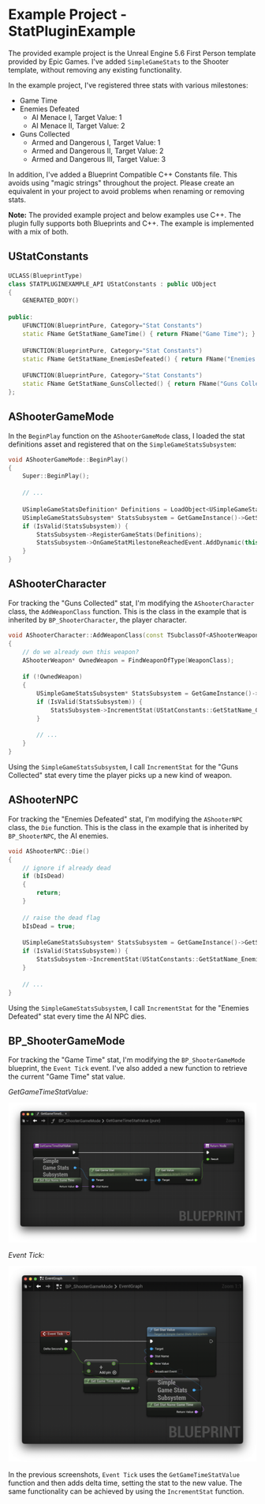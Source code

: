 # Example Project - StatPluginExample

The provided example project is the Unreal Engine 5.6 First Person template provided by Epic Games. I've added `SimpleGameStats` to the Shooter template, without removing any existing functionality.

In the example project, I've registered three stats with various milestones:

* Game Time
* Enemies Defeated
    * AI Menace I, Target Value: 1
    * AI Menace II, Target Value: 2
* Guns Collected
    * Armed and Dangerous I, Target Value: 1
    * Armed and Dangerous II, Target Value: 2
    * Armed and Dangerous III, Target Value: 3

In addition, I've added a Blueprint Compatible C++ Constants file. This avoids using "magic strings" throughout the project. Please create an equivalent in your project to avoid problems when renaming or removing stats.

**Note:** The provided example project and below examples use C++. The plugin fully supports both Blueprints and C++. The example is implemented with a mix of both.

## UStatConstants

```c++
UCLASS(BlueprintType)
class STATPLUGINEXAMPLE_API UStatConstants : public UObject
{
    GENERATED_BODY()
    
public:
    UFUNCTION(BlueprintPure, Category="Stat Constants")
    static FName GetStatName_GameTime() { return FName("Game Time"); }
    
    UFUNCTION(BlueprintPure, Category="Stat Constants")
    static FName GetStatName_EnemiesDefeated() { return FName("Enemies Defeated"); }
    
    UFUNCTION(BlueprintPure, Category="Stat Constants")
    static FName GetStatName_GunsCollected() { return FName("Guns Collected"); }
};
```

## AShooterGameMode

In the `BeginPlay` function on the `AShooterGameMode` class, I loaded the stat definitions asset and registered that on the `SimpleGameStatsSubsystem`:

```c++
void AShooterGameMode::BeginPlay()
{
    Super::BeginPlay();

    // ...
    
    USimpleGameStatsDefinition* Definitions = LoadObject<USimpleGameStatsDefinition>(this, TEXT("/Game/Variant_Shooter/Data/DA_StatDefinitions.DA_StatDefinitions"));
    USimpleGameStatsSubsystem* StatsSubsystem = GetGameInstance()->GetSubsystem<USimpleGameStatsSubsystem>();
    if (IsValid(StatsSubsystem)) {
        StatsSubsystem->RegisterGameStats(Definitions);
        StatsSubsystem->OnGameStatMilestoneReachedEvent.AddDynamic(this, &AShooterGameMode::HandleGameStatMilestones);
    }
}
```

## AShooterCharacter

For tracking the "Guns Collected" stat, I'm modifying the `AShooterCharacter` class, the `AddWeaponClass` function. This is the class in the example that is inherited by `BP_ShooterCharacter`, the player character.

```c++
void AShooterCharacter::AddWeaponClass(const TSubclassOf<AShooterWeapon>& WeaponClass)
{
    // do we already own this weapon?
    AShooterWeapon* OwnedWeapon = FindWeaponOfType(WeaponClass);

    if (!OwnedWeapon)
    {
        USimpleGameStatsSubsystem* StatsSubsystem = GetGameInstance()->GetSubsystem<USimpleGameStatsSubsystem>();
        if (IsValid(StatsSubsystem)) {
            StatsSubsystem->IncrementStat(UStatConstants::GetStatName_GunsCollected());
        }
        
        // ...
    }
}
```

Using the `SimpleGameStatsSubsystem`, I call `IncrementStat` for the "Guns Collected" stat every time the player picks up a new kind of weapon.

## AShooterNPC

For tracking the "Enemies Defeated" stat, I'm modifying the `AShooterNPC` class, the `Die` function. This is the class in the example that is inherited by `BP_ShooterNPC`, the AI enemies.

```c++
void AShooterNPC::Die()
{
    // ignore if already dead
    if (bIsDead)
    {
        return;
    }

    // raise the dead flag
    bIsDead = true;

    USimpleGameStatsSubsystem* StatsSubsystem = GetGameInstance()->GetSubsystem<USimpleGameStatsSubsystem>();
    if (IsValid(StatsSubsystem)) {
        StatsSubsystem->IncrementStat(UStatConstants::GetStatName_EnemiesDefeated());
    }

    // ...
}
```

Using the `SimpleGameStatsSubsystem`, I call `IncrementStat` for the "Enemies Defeated" stat every time the AI NPC dies.

## BP_ShooterGameMode

For tracking the "Game Time" stat, I'm modifying the `BP_ShooterGameMode` blueprint, the `Event Tick` event. I've also added a new function to retrieve the current "Game Time" stat value.

*GetGameTimeStatValue:*

![Blueprint Function: Gets the current Game Time stat value](./Images/GetGameTimeBlueprint.png)

*Event Tick:*

![Blueprint Event Tick: Adds delta time to the current Game Time stat value](./Images/SetGameTimeBlueprint.png)

In the previous screenshots, `Event Tick` uses the `GetGameTimeStatValue` function and then adds delta time, setting the stat to the new value. The same functionality can be achieved by using the `IncrementStat` function.